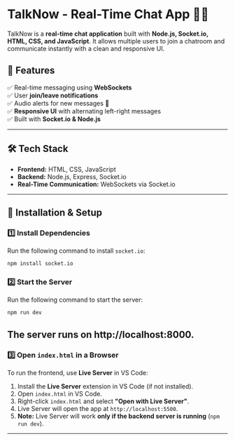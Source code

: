 # TalkNow - Real-Time Chat App 💬🚀  

TalkNow is a **real-time chat application** built with **Node.js, Socket.io, HTML, CSS, and JavaScript**. It allows multiple users to join a chatroom and communicate instantly with a clean and responsive UI.

## 🚀 Features  
✅ Real-time messaging using **WebSockets**  
✅ User **join/leave notifications**  
✅ Audio alerts for new messages 🔔  
✅ **Responsive UI** with alternating left-right messages  
✅ Built with **Socket.io & Node.js**  

---

## 🛠️ Tech Stack  
- **Frontend:** HTML, CSS, JavaScript  
- **Backend:** Node.js, Express, Socket.io  
- **Real-Time Communication:** WebSockets via Socket.io  

---

## 📌 Installation & Setup  

### **1️⃣ Install Dependencies**  
Run the following command to install `socket.io`:  
```bash
npm install socket.io
```
### 2️⃣ Start the Server
Run the following command to start the server:
```bash
npm run dev
```
The server runs on http://localhost:8000.
---
### **3️⃣ Open `index.html` in a Browser**  
To run the frontend, use **Live Server** in VS Code:  

1. Install the **Live Server** extension in VS Code (if not installed).  
2. Open `index.html` in VS Code.  
3. Right-click `index.html` and select **"Open with Live Server"**.  
4. Live Server will open the app at `http://localhost:5500`.  
5. **Note:** Live Server will work **only if the backend server is running** (`npm run dev`).
--- 

